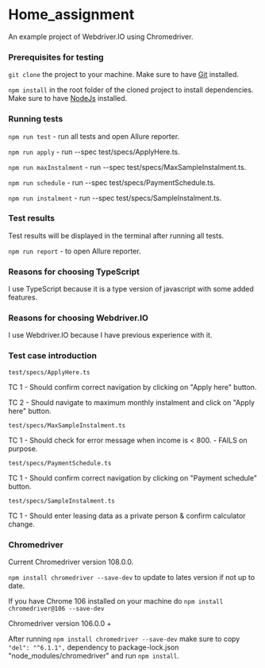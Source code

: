 # Home_assignment
An example project of Webdriver.IO using Chromedriver.

### Prerequisites for testing
```git clone``` the project to your machine. 
Make sure to have  [Git](https://git-scm.com) installed.

```npm install``` in the root folder of the cloned project to install dependencies.
Make sure to have [NodeJs](https://nodejs.org/en/) installed.

### Running tests
```npm run test``` - run all tests and open Allure reporter.

```npm run apply``` - run --spec test/specs/ApplyHere.ts.

```npm run maxInstalment``` - run --spec test/specs/MaxSampleInstalment.ts.

```npm run schedule``` - run --spec test/specs/PaymentSchedule.ts.

```npm run instalment``` - run --spec test/specs/SampleInstalment.ts.

### Test results
Test results will be displayed in the terminal after running all tests. 

```npm run report``` - to open Allure reporter. 

### Reasons for choosing TypeScript
I use TypeScript because it is a type version of javascript with some added features.

### Reasons for choosing Webdriver.IO
I use Webdriver.IO because I have previous experience with it.

### Test case introduction
``test/specs/ApplyHere.ts``

TC 1 - Should confirm correct navigation by clicking on "Apply here" button.

TC 2 - Should navigate to maximum monthly instalment and click on "Apply here" button.


``test/specs/MaxSampleInstalment.ts``

TC 1 - Should check for error message when income is < 800. - FAILS on purpose.

``test/specs/PaymentSchedule.ts``

TC 1 - Should confirm correct navigation by clicking on "Payment schedule" button.

``test/specs/SampleInstalment.ts``

TC 1 - Should enter leasing data as a private person & confirm calculator change.

### Chromedriver
Current Chromedriver version 108.0.0.

```npm install chromedriver --save-dev``` to update to lates version if not up to date.

If you have Chrome 106 installed on your machine do
```npm install chromedriver@106 --save-dev```

Chromedriver version 106.0.0 +

After running ```npm install chromedriver --save-dev``` make sure to copy ```"del": "^6.1.1",``` dependency to package-lock.json "node_modules/chromedriver" and run ```npm install```.
